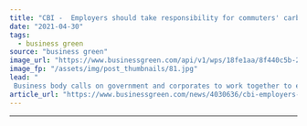 ```yaml
---
title: "CBI -  Employers should take responsibility for commuters' carbon emissions"
date: "2021-04-30"
tags: 
  - business green
source: "business green"
image_url: "https://www.businessgreen.com/api/v1/wps/18fe1aa/8f440c5b-29bf-4ada-b742-f3b26aebbe6d/2/traffic-185x114.jpg"
image_fp: "/assets/img/post_thumbnails/81.jpg"
lead: "
 Business body calls on government and corporates to work together to encourage greener commuting practices ..."
article_url: "https://www.businessgreen.com/news/4030636/cbi-employers-help-commuters-curb-emissions"
---
```


---
